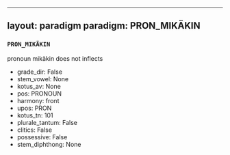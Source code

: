 
---
layout: paradigm
paradigm: PRON_MIKÄKIN
---
### ` PRON_MIKÄKIN `

pronoun mikäkin does not inflects
* grade_dir: False
* stem_vowel: None
* kotus_av: None
* pos: PRONOUN
* harmony: front
* upos: PRON
* kotus_tn: 101
* plurale_tantum: False
* clitics: False
* possessive: False
* stem_diphthong: None
